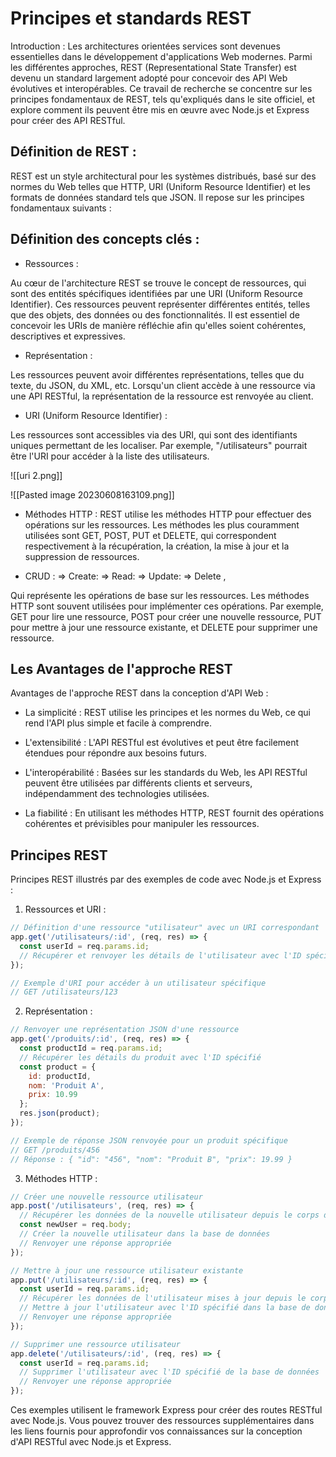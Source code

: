 
# Principes et standards REST 

Introduction :
Les architectures orientées services sont devenues essentielles dans le développement d'applications Web modernes. Parmi les différentes approches, REST (Representational State Transfer) est devenu un standard largement adopté pour concevoir des API Web évolutives et interopérables. Ce travail de recherche se concentre sur les principes fondamentaux de REST, tels qu'expliqués dans le site officiel, et explore comment ils peuvent être mis en œuvre avec Node.js et Express pour créer des API RESTful.

## Définition de REST :

REST est un style architectural pour les systèmes distribués, basé sur des normes du Web telles que HTTP, URI (Uniform Resource Identifier) et les formats de données standard tels que JSON. Il repose sur les principes fondamentaux suivants :

## Définition des concepts clés :

-  Ressources :

Au cœur de l'architecture REST se trouve le concept de ressources, qui sont des entités spécifiques identifiées par une URI (Uniform Resource Identifier). Ces ressources peuvent représenter différentes entités, telles que des objets, des données ou des fonctionnalités. Il est essentiel de concevoir les URIs de manière réfléchie afin qu'elles soient cohérentes, descriptives et expressives.



-  Représentation :

Les ressources peuvent avoir différentes représentations, telles que du texte, du JSON, du XML, etc. Lorsqu'un client accède à une ressource via une API RESTful, la représentation de la ressource est renvoyée au client.

-  URI (Uniform Resource Identifier) :

Les ressources sont accessibles via des URI, qui sont des identifiants uniques permettant de les localiser. Par exemple, "/utilisateurs" pourrait être l'URI pour accéder à la liste des utilisateurs.

![[uri 2.png]]

![[Pasted image 20230608163109.png]]


-  Méthodes HTTP :
REST utilise les méthodes HTTP pour effectuer des opérations sur les ressources. Les méthodes les plus couramment utilisées sont GET, POST, PUT et DELETE, qui correspondent respectivement à la récupération, la création, la mise à jour et la suppression de ressources.

-  CRUD :
=> Create:
=> Read:
=> Update:
=> Delete , 

Qui représente les opérations de base sur les ressources. Les méthodes HTTP sont souvent utilisées pour implémenter ces opérations. Par exemple, GET pour lire une ressource, POST pour créer une nouvelle ressource, PUT pour mettre à jour une ressource existante, et DELETE pour supprimer une ressource.


## Les Avantages de l'approche REST

Avantages de l'approche REST dans la conception d'API Web :

- La simplicité : REST utilise les principes et les normes du Web, ce qui rend l'API plus simple et facile à comprendre.

- L'extensibilité : L'API RESTful est évolutives et peut être facilement étendues pour répondre aux besoins futurs.

- L'interopérabilité : Basées sur les standards du Web, les API RESTful peuvent être utilisées par différents clients et serveurs, indépendamment des technologies utilisées.

- La fiabilité : En utilisant les méthodes HTTP, REST fournit des opérations cohérentes et prévisibles pour manipuler les ressources.

## Principes REST 


Principes REST illustrés par des exemples de code avec Node.js et Express :
1. Ressources et URI :

```javascript
// Définition d'une ressource "utilisateur" avec un URI correspondant
app.get('/utilisateurs/:id', (req, res) => {
  const userId = req.params.id;
  // Récupérer et renvoyer les détails de l'utilisateur avec l'ID spécifié
});

// Exemple d'URI pour accéder à un utilisateur spécifique
// GET /utilisateurs/123

````


2. Représentation :

````js
// Renvoyer une représentation JSON d'une ressource
app.get('/produits/:id', (req, res) => {
  const productId = req.params.id;
  // Récupérer les détails du produit avec l'ID spécifié
  const product = {
    id: productId,
    nom: 'Produit A',
    prix: 10.99
  };
  res.json(product);
});

// Exemple de réponse JSON renvoyée pour un produit spécifique
// GET /produits/456
// Réponse : { "id": "456", "nom": "Produit B", "prix": 19.99 }

`````

3. Méthodes HTTP :


````js
// Créer une nouvelle ressource utilisateur
app.post('/utilisateurs', (req, res) => {
  // Récupérer les données de la nouvelle utilisateur depuis le corps de la requête
  const newUser = req.body;
  // Créer la nouvelle utilisateur dans la base de données
  // Renvoyer une réponse appropriée
});

// Mettre à jour une ressource utilisateur existante
app.put('/utilisateurs/:id', (req, res) => {
  const userId = req.params.id;
  // Récupérer les données de l'utilisateur mises à jour depuis le corps de la requête
  // Mettre à jour l'utilisateur avec l'ID spécifié dans la base de données
  // Renvoyer une réponse appropriée
});

// Supprimer une ressource utilisateur
app.delete('/utilisateurs/:id', (req, res) => {
  const userId = req.params.id;
  // Supprimer l'utilisateur avec l'ID spécifié de la base de données
  // Renvoyer une réponse appropriée
});

`````







Ces exemples utilisent le framework Express pour créer des routes RESTful avec Node.js. Vous pouvez trouver des ressources supplémentaires dans les liens fournis pour approfondir vos connaissances sur la conception d'API RESTful avec Node.js et Express.































